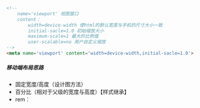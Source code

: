 ```html
<!--
	name='viewport' 视图窗口
	content：
		width=device-width 使html的默认宽度与手机的尺寸大小一致
		initial-sacle=1.0 初始缩放大小
		maximum-scale=1 最大的比例值
		user-scalable=no 用户自定义缩放
-->
<meta name='viewport' content='width=device-width,initial-sacle=1.0'>
```

##### 移动端布局思路

- 固定宽度/高度（设计图方法）
- 百分比（相对于父级的宽度与高度）【样式继承】
- rem：